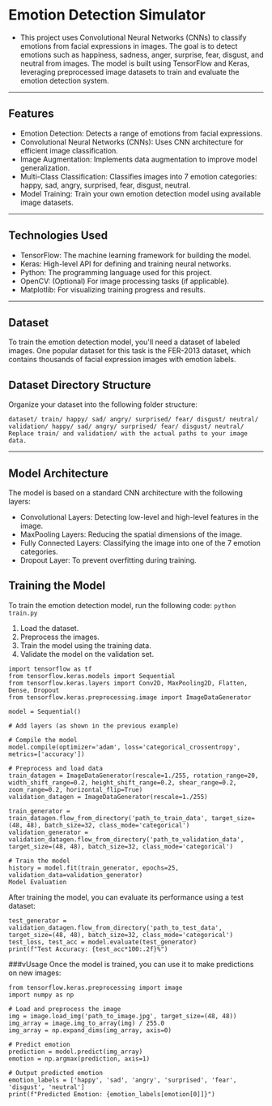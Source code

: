 # Emotion Detection Simulator
- This project uses Convolutional Neural Networks (CNNs) to classify emotions from facial expressions in images. The goal is to detect emotions such as happiness, sadness, anger, surprise, fear, disgust, and neutral from images. The model is built using TensorFlow and Keras, leveraging preprocessed image datasets to train and evaluate the emotion detection system.

---

## Features
- Emotion Detection: Detects a range of emotions from facial expressions.
- Convolutional Neural Networks (CNNs): Uses CNN architecture for efficient image classification.
- Image Augmentation: Implements data augmentation to improve model generalization.
- Multi-Class Classification: Classifies images into 7 emotion categories: happy, sad, angry, surprised, fear, disgust, neutral.
- Model Training: Train your own emotion detection model using available image datasets.

---

## Technologies Used
- TensorFlow: The machine learning framework for building the model.
- Keras: High-level API for defining and training neural networks.
- Python: The programming language used for this project.
- OpenCV: (Optional) For image processing tasks (if applicable).
- Matplotlib: For visualizing training progress and results.

---

## Dataset
To train the emotion detection model, you'll need a dataset of labeled images. One popular dataset for this task is the FER-2013 dataset, which contains thousands of facial expression images with emotion labels.

## Dataset Directory Structure
Organize your dataset into the following folder structure:

`
dataset/
    train/
        happy/
        sad/
        angry/
        surprised/
        fear/
        disgust/
        neutral/
    validation/
        happy/
        sad/
        angry/
        surprised/
        fear/
        disgust/
        neutral/
Replace train/ and validation/ with the actual paths to your image data.
`

---

## Model Architecture
The model is based on a standard CNN architecture with the following layers:

- Convolutional Layers: Detecting low-level and high-level features in the image.
- MaxPooling Layers: Reducing the spatial dimensions of the image.
- Fully Connected Layers: Classifying the image into one of the 7 emotion categories.
- Dropout Layer: To prevent overfitting during training.

## Training the Model
To train the emotion detection model, run the following code:
`python train.py`

1. Load the dataset.
2. Preprocess the images.
3. Train the model using the training data.
4. Validate the model on the validation set.


```
import tensorflow as tf
from tensorflow.keras.models import Sequential
from tensorflow.keras.layers import Conv2D, MaxPooling2D, Flatten, Dense, Dropout
from tensorflow.keras.preprocessing.image import ImageDataGenerator

model = Sequential()

# Add layers (as shown in the previous example)

# Compile the model
model.compile(optimizer='adam', loss='categorical_crossentropy', metrics=['accuracy'])

# Preprocess and load data
train_datagen = ImageDataGenerator(rescale=1./255, rotation_range=20, width_shift_range=0.2, height_shift_range=0.2, shear_range=0.2, zoom_range=0.2, horizontal_flip=True)
validation_datagen = ImageDataGenerator(rescale=1./255)

train_generator = train_datagen.flow_from_directory('path_to_train_data', target_size=(48, 48), batch_size=32, class_mode='categorical')
validation_generator = validation_datagen.flow_from_directory('path_to_validation_data', target_size=(48, 48), batch_size=32, class_mode='categorical')

# Train the model
history = model.fit(train_generator, epochs=25, validation_data=validation_generator)
Model Evaluation
```

After training the model, you can evaluate its performance using a test dataset:

```
test_generator = validation_datagen.flow_from_directory('path_to_test_data', target_size=(48, 48), batch_size=32, class_mode='categorical')
test_loss, test_acc = model.evaluate(test_generator)
print(f"Test Accuracy: {test_acc*100:.2f}%")
```

###vUsage
Once the model is trained, you can use it to make predictions on new images:

```
from tensorflow.keras.preprocessing import image
import numpy as np

# Load and preprocess the image
img = image.load_img('path_to_image.jpg', target_size=(48, 48))
img_array = image.img_to_array(img) / 255.0
img_array = np.expand_dims(img_array, axis=0)

# Predict emotion
prediction = model.predict(img_array)
emotion = np.argmax(prediction, axis=1)

# Output predicted emotion
emotion_labels = ['happy', 'sad', 'angry', 'surprised', 'fear', 'disgust', 'neutral']
print(f"Predicted Emotion: {emotion_labels[emotion[0]]}")
```
